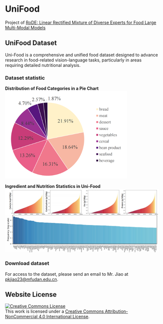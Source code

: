 # UniFood

Project of [RoDE: Linear Rectified Mixture of Diverse Experts for Food Large Multi-Modal Models](https://arxiv.org/pdf/2407.12730)

## UniFood Dataset

Uni-Food is a comprehensive and unified food dataset designed to advance research in food-related vision-language tasks, particularly in areas requiring detailed nutritional analysis. 


### Dataset statistic

**Distribution of Food Categories in a Pie Chart**
<br>
<img src="https://github.com/pengkun-jiao/UniFood-project/blob/master/static/images/cate_statistics.png?raw=true" alt="Statistic information of UniFood" width="400">

**Ingredient and Nutrition Statistics in Uni-Food**
<br>
<img src="https://github.com/pengkun-jiao/UniFood-project/blob/master/static/images/nutrition_infor.png?raw=true" alt="[Ingredient and nutrition information of UniFood" width="1000">

### Download dataset
For access to the dataset, please send an email to Mr. Jiao at pkjiao23@mfudan.edu.cn.

## Website License
<a rel="license" href="http://creativecommons.org/licenses/by-nc/4.0/">
  <img alt="Creative Commons License" style="border-width:0" src="https://licensebuttons.net/l/by-nc/4.0/88x31.png" />
</a><br />
This work is licensed under a 
<a rel="license" href="http://creativecommons.org/licenses/by-nc/4.0/">Creative Commons Attribution-NonCommercial 4.0 International License</a>.
